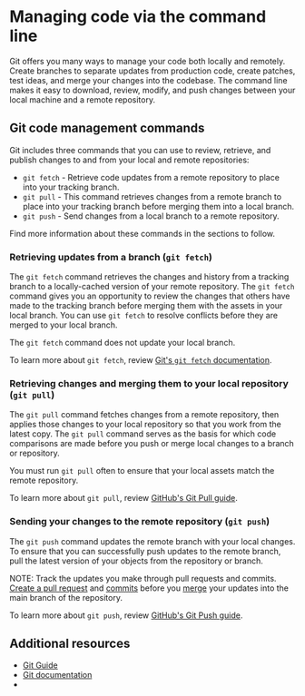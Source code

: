 <!-- ## Overview

This is a technical writing and editing project as part of your interview.

This project is designed to take between 1 - 2 hours.
Please take the time to carefully review the [writing style guide](../styling-guide-snippet.md).

## Instructions

Create a new GitHub repository with the following content (See [content](#content)) as the first commit. Make a branch and open a PR to edit the text for clarity, and include any questions about the content's meaning, as if you were editing a colleague’s work. 

 **Any changes that you think will improve the text and explain the concepts better are welcome**. If anything in the text doesn’t match your opinion on a best practice, feel free to correct the meaning of the text. The result should be a document that you, as a technical writer, would be comfortable sharing with end-users.


Construct your PR to teach the author:
- Make atomic commits.
- Write your commit messages to show your rationale for edits.
- Please construct your commits, commit messages, and PR description as you would for an actual PR as if you were collaborating with a team.
- It is best to edit the files on your local machine and push with the `git` command or a desktop Git application rather than editing directly on the GitHub.com website.

Edit the text so that it is easy to read:
- Correct errors.
- Put the text in active voice and present tense.
- Address the reader as you, not we.
- Phrase statements as positive rather than negative.
- Make the language simple and plain. 
- Avoid euphemisms.
- Structure the text so it has a logical flow. 

Once you're finished with your edits, send the PR link to the HashiCorp recruiter.

**NOTE**: DO NOT FORK THE PROJECT. MAKE A COPY OF ALL FILES, CREATE YOUR OWN FRESH REPOSITORY AND SUBMIT A PULL REQUEST TOWARDS YOUR OWN PROJECT. DO NOT MERGE THE PULL REQUEST.

---

OVERALL QUESTIONS
2. 
3. 

## Content
-->
# Managing code via the command line
Git offers you many ways to manage your code both locally and remotely. Create branches to separate updates from production code, create patches, test ideas, and merge your changes into the codebase. The command line makes it easy to download, review, modify, and push changes between your local machine and a remote repository.<!-- New audiences may require a more in-depth intro, so we're leaving room for that here. -->

## Git code management commands

Git includes three commands that you can use to review, retrieve, and publish changes to and from your local and remote repositories:
- `git fetch` - Retrieve code updates from a remote repository to place into your tracking branch.
- `git pull` - This command retrieves changes from a remote branch to place into your tracking branch before merging them into a local branch.
- `git push` - Send changes from a local branch to a remote repository.

Find more information about these commands in the sections to follow.

### Retrieving updates from a branch (`git fetch`)
The `git fetch` command retrieves the changes and history from a tracking branch to a locally-cached version of your remote repository. The `git fetch` command gives you an opportunity to review the changes that others have made to the tracking branch before merging them with the assets in your local branch. You can use `git fetch` to resolve conflicts before they are merged to your local branch.

The `git fetch` command does not update your local branch.

To learn more about `git fetch`, review [Git's `git fetch` documentation](https://git-scm.com/docs/git-fetch).

### Retrieving changes and merging them to your local repository (`git pull`)
The `git pull` command fetches changes from a remote repository, then applies those changes to your local repository so that you work from the latest copy. The `git pull` command serves as the basis for which code comparisons are made before you push or merge local changes to a branch or repository.

You must run `git pull` often to ensure that your local assets match the remote repository.

To learn more about `git pull`, review [GitHub's Git Pull guide](https://github.com/git-guides/git-pull).

### Sending your changes to the remote repository (`git push`)
The `git push` command updates the remote branch with your local changes. To ensure that you can successfully push updates to the remote branch, pull the latest version of your objects from the repository or branch.

NOTE: Track the updates you make through pull requests and commits. [Create a pull request](https://docs.github.com/en/pull-requests/collaborating-with-pull-requests/proposing-changes-to-your-work-with-pull-requests/about-pull-requests) and [commits](https://github.com/git-guides/git-commithttps://github.com/git-guides/git-commit) before you [merge](https://docs.github.com/en/desktop/contributing-and-collaborating-using-github-desktop/keeping-your-local-repository-in-sync-with-github/syncing-your-branch#merging-another-branch-into-your-project-branch) your updates into the main branch of the repository.

To learn more about `git push`, review [GitHub's Git Push guide](https://github.com/git-guides/git-push).

## Additional resources
- [Git Guide](https://github.com/git-guideshttps://github.com/git-guides)
- [Git documentation](https://git-scm.com/doc)
- 